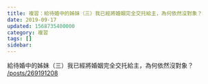 ```yaml
---
title: 複習：給待婚中的姊妹（三）我已經將婚姻完全交托給主，為何依然沒對象？
date: 2019-09-17
updated: 1568735400000
category: 複習
tags: []
sidebar: 
---
```


<p>給待婚中的姊妹（三）我已經將婚姻完全交托給主，為何依然沒對象？<br/>
<a href="/posts/269191208" target="_blank">/posts/269191208</a></p>
<p> </p>
